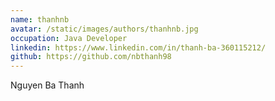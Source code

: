 ```yaml
---
name: thanhnb
avatar: /static/images/authors/thanhnb.jpg
occupation: Java Developer
linkedin: https://www.linkedin.com/in/thanh-ba-360115212/
github: https://github.com/nbthanh98
---
```


Nguyen Ba Thanh
